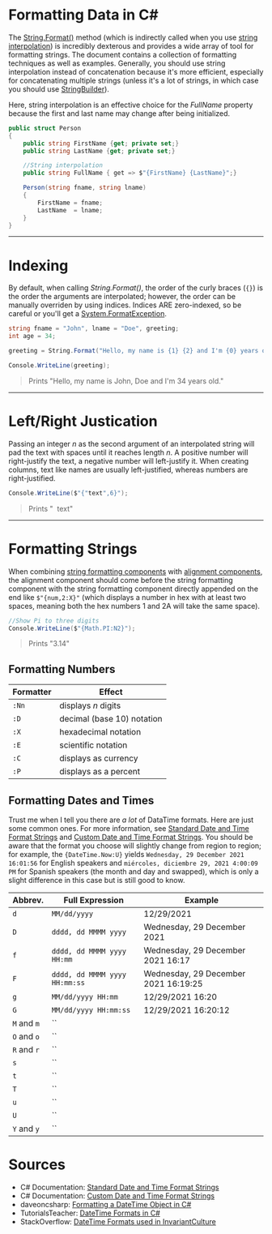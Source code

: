 # Formatting Data in C#
The [String.Format()](https://docs.microsoft.com/en-us/dotnet/api/system.string.format?view=net-6.0) method (which is indirectly called when you use [string interpolation](https://docs.microsoft.com/en-us/dotnet/csharp/language-reference/tokens/interpolated)) is incredibly dexterous and provides a wide array of tool for formatting strings.
The document contains a collection of formatting techniques as well as examples. Generally, you should use string interpolation instead of concatenation because it's more
efficient, especially for concatenating multiple strings (unless it's a lot of strings, in which case you should use [StringBuilder](https://docs.microsoft.com/en-us/dotnet/api/system.text.stringbuilder?view=net-6.0)).

Here, string interpolation is an effective choice for the _FullName_ property because the first and last name may change after being initialized.
```C#
public struct Person
{
    public string FirstName {get; private set;}
    public string LastName {get; private set;}

    //String interpolation
    public string FullName { get => $"{FirstName} {LastName}";}

    Person(string fname, string lname)
    {
        FirstName = fname;
        LastName  = lname;
    }
}
```

---

# Indexing
By default, when calling _String.Format()_, the order of the curly braces (`{}`) is the order the  arguments are interpolated; however, the order can be manually overriden
by using indices. Indices ARE zero-indexed, so be careful or you'll get a [System.FormatException](https://docs.microsoft.com/en-us/dotnet/api/system.formatexception?view=net-6.0).

```C#
string fname = "John", lname = "Doe", greeting;
int age = 34;

greeting = String.Format("Hello, my name is {1} {2} and I'm {0} years old.", age, fname, lname);

Console.WriteLine(greeting);
```
> Prints "Hello, my name is John, Doe and I'm 34 years old."

---

# Left/Right Justication
Passing an integer _n_ as the second argument of an interpolated string will pad the text with spaces until it reaches length _n_.
A positive number will right-justify the text, a negative number will left-justify it. When creating columns, text like names are
usually left-justified, whereas numbers are right-justified.

```C#
Console.WriteLine($"{"text",6}");
```
> Prints "&nbsp;&nbsp;text"

---

# Formatting Strings
When combining [string formatting components](https://docs.microsoft.com/en-us/dotnet/standard/base-types/composite-formatting#format-string-component) with [alignment components](https://docs.microsoft.com/en-us/dotnet/standard/base-types/composite-formatting#alignment-component), the alignment component should come before the string
formatting component with the string formatting component directly appended on the end like `$"{num,2:X}"` (which displays a number in hex with at least two spaces, meaning
both the hex numbers 1 and 2A will take the same space).

```C#
//Show Pi to three digits
Console.WriteLine($"{Math.PI:N2}");
```
> Prints "3.14"

## Formatting Numbers
| Formatter | Effect | 
| --------- | ------ |
| `:Nn` | displays _n_ digits 
| `:D` | decimal (base 10) notation ||
| `:X` | hexadecimal notation |
| `:E` | scientific notation |
| `:C` | displays as currency |
| `:P` | displays as a percent |

## Formatting Dates and Times
Trust me when I tell you there are _a lot_ of DataTime formats. Here are just some common ones. For more information, see [Standard Date and Time Format Strings](https://docs.microsoft.com/en-us/dotnet/standard/base-types/standard-date-and-time-format-strings#table-of-format-specifiers) and [Custom Date and Time Format Strings](https://docs.microsoft.com/en-us/dotnet/standard/base-types/custom-date-and-time-format-strings). You should be aware that the format you choose will slightly change from
region to region; for example, the `{DateTime.Now:U}` yields `Wednesday, 29 December 2021 16:01:56` for English speakers and `miércoles, diciembre 29, 2021 4:00:09 PM` 
for Spanish speakers (the month and day and swapped), which is only a slight difference in this case but is still good to know.

| Abbrev. | Full Expression | Example |
| ------- | --------------- | ------- | 
| `d` | `MM/dd/yyyy` | 12/29/2021 |
| `D` | `dddd, dd MMMM yyyy` |  Wednesday, 29 December 2021 |
| `f` | `dddd, dd MMMM yyyy HH:mm` | Wednesday, 29 December 2021 16:17 | 
| `F` | `dddd, dd MMMM yyyy HH:mm:ss` | Wednesday, 29 December 2021 16:19:25 |
| `g` | `MM/dd/yyyy HH:mm` | 12/29/2021 16:20 |
| `G` | `MM/dd/yyyy HH:mm:ss` | 12/29/2021 16:20:12 |
| `M` and `m` | `` |  |
| `O` and `o` | `` |  |
| `R` and `r` | `` |  |
| `s` | `` |  |
| `t` | `` |  |
| `T` | `` |  |
| `u` | `` |  |
| `U` | `` |  |
| `Y` and `y` | `` |  |


# Sources 
- C# Documentation: [Standard Date and Time Format Strings](https://docs.microsoft.com/en-us/dotnet/standard/base-types/standard-date-and-time-format-strings)
- C# Documentation: [Custom Date and Time Format Strings](https://docs.microsoft.com/en-us/dotnet/standard/base-types/custom-date-and-time-format-strings)
- daveoncsharp: [Formatting a DateTime Object in C#](https://www.daveoncsharp.com/2009/09/formatting-a-datetime-object-in-csharp/)
- TutorialsTeacher: [DateTime Formats in C#](https://www.tutorialsteacher.com/articles/datetime-formats-in-csharp)
- StackOverflow: [DateTime Formats used in InvariantCulture](https://stackoverflow.com/questions/46778141/datetime-formats-used-in-invariantculture)
